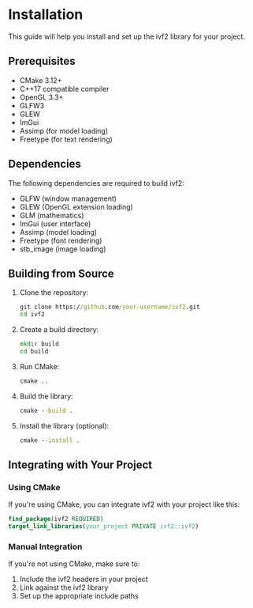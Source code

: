 # Installation

This guide will help you install and set up the ivf2 library for your project.

## Prerequisites

- CMake 3.12+
- C++17 compatible compiler
- OpenGL 3.3+
- GLFW3
- GLEW
- ImGui
- Assimp (for model loading)
- Freetype (for text rendering)

## Dependencies

The following dependencies are required to build ivf2:

- GLFW (window management)
- GLEW (OpenGL extension loading)
- GLM (mathematics)
- ImGui (user interface)
- Assimp (model loading)
- Freetype (font rendering)
- stb_image (image loading)

## Building from Source

1. Clone the repository:
   ``` cmd
   git clone https://github.com/your-username/ivf2.git
   cd ivf2
   ```
1. Create a build directory:
   ``` cmd
   mkdir build
   cd build
   ```
1. Run CMake:
   ``` cmd
   cmake ..
   ```
1. Build the library:
   ``` cmd
   cmake --build .
   ```
1. Install the library (optional):
   ``` cmd
   cmake --install .
   ```

## Integrating with Your Project

### Using CMake

If you're using CMake, you can integrate ivf2 with your project like this:

```cmake
find_package(ivf2 REQUIRED)
target_link_libraries(your_project PRIVATE ivf2::ivf2)
```

### Manual Integration

If you're not using CMake, make sure to:

1. Include the ivf2 headers in your project
2. Link against the ivf2 library
3. Set up the appropriate include paths